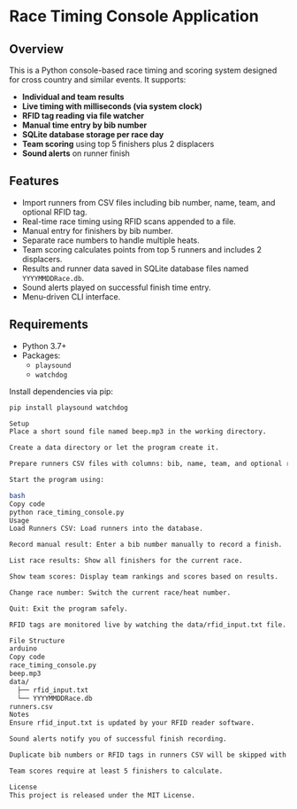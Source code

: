 # Race Timing Console Application

## Overview

This is a Python console-based race timing and scoring system designed for cross country and similar events. It supports:

- **Individual and team results**
- **Live timing with milliseconds (via system clock)**
- **RFID tag reading via file watcher**
- **Manual time entry by bib number**
- **SQLite database storage per race day**
- **Team scoring** using top 5 finishers plus 2 displacers
- **Sound alerts** on runner finish

## Features

- Import runners from CSV files including bib number, name, team, and optional RFID tag.
- Real-time race timing using RFID scans appended to a file.
- Manual entry for finishers by bib number.
- Separate race numbers to handle multiple heats.
- Team scoring calculates points from top 5 runners and includes 2 displacers.
- Results and runner data saved in SQLite database files named `YYYYMMDDRace.db`.
- Sound alerts played on successful finish time entry.
- Menu-driven CLI interface.

## Requirements

- Python 3.7+
- Packages:
  - `playsound`
  - `watchdog`

Install dependencies via pip:

```bash
pip install playsound watchdog

Setup
Place a short sound file named beep.mp3 in the working directory.

Create a data directory or let the program create it.

Prepare runners CSV files with columns: bib, name, team, and optional rfid.

Start the program using:

bash
Copy code
python race_timing_console.py
Usage
Load Runners CSV: Load runners into the database.

Record manual result: Enter a bib number manually to record a finish.

List race results: Show all finishers for the current race.

Show team scores: Display team rankings and scores based on results.

Change race number: Switch the current race/heat number.

Quit: Exit the program safely.

RFID tags are monitored live by watching the data/rfid_input.txt file. Append RFID codes to this file to record automatic finishes.

File Structure
arduino
Copy code
race_timing_console.py
beep.mp3
data/
  ├── rfid_input.txt
  └── YYYYMMDDRace.db
runners.csv
Notes
Ensure rfid_input.txt is updated by your RFID reader software.

Sound alerts notify you of successful finish recording.

Duplicate bib numbers or RFID tags in runners CSV will be skipped with a warning.

Team scores require at least 5 finishers to calculate.

License
This project is released under the MIT License.
